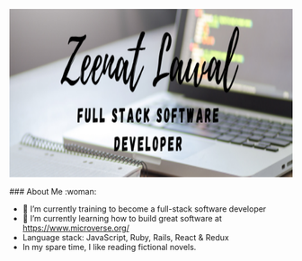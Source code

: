 

<p align="center">
  <img width="800" height="300" src="Zeenat-Lawal.png">
</p>
### About Me :woman:

- 🔭 I’m currently training to become a full-stack software developer
- 🌱 I’m currently learning how to build great software at https://www.microverse.org/
- Language stack: JavaScript, Ruby, Rails, React & Redux
- In my spare time, I like reading fictional novels.
